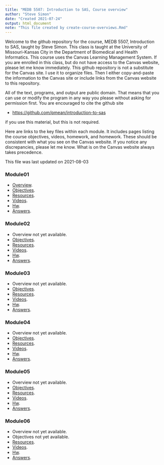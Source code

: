 ```yaml
---
title: "MEDB 5507: Introduction to SAS, Course overview"
author: "Steve Simon"
date: "Created 2021-07-24"
output: html_document
note: "This file created by create-course-overviews.Rmd"
---
```


Welcome to the github repository for the course, MEDB 5507, Introduction to SAS, taught by Steve Simon. This class is taught at the University of Missouri-Kansas City in the Department of Biomedical and Health Informatics. This course uses the Canvas Learning Management System. If you are enrolled in this class, but do not have access to the Canvas website, please let me know immediately. This github repository is not a substitute for the Canvas site. I use it to organize files. Then I either copy-and-paste the information to the Canvas site or include links from the Canvas website to this repository.

All of the text, programs, and output are public domain. That means that you can use or modify the program in any way you please without asking for permission first. You are encouraged to cite the github site

+ https://github.com/pmean/introduction-to-sas

if you use this material, but this is not required.

Here are links to the key files within each module. It includes pages listing the course objectives, videos, homework, and homework. These should be consistent with what you see on the Canvas website. If you notice any discrepancies, please let me know. What is on the Canvas website always takes precedence.

This file was last updated on 2021-08-03

### Module01
+ [Overview][01-overview.md].
+ [Objectives][01-objectives.md].
+ [Resources][01-resources.md].
+ [Videos][01-videos.md].
+ [Hw][01-hw.md].
+ [Answers][01-answers.md].

### Module02
+ Overview  not yet available.
+ [Objectives][02-objectives.md].
+ [Resources][02-resources.md].
+ [Videos][02-videos.md].
+ [Hw][02-hw.md].
+ [Answers][02-answers.md].

### Module03
+ Overview  not yet available.
+ [Objectives][03-objectives.md].
+ [Resources][03-resources.md].
+ [Videos][03-videos.md].
+ [Hw][03-hw.md].
+ [Answers][03-answers.md].

### Module04
+ Overview  not yet available.
+ [Objectives][04-objectives.md].
+ [Resources][04-resources.md].
+ [Videos][04-videos.md].
+ [Hw][04-hw.md].
+ [Answers][04-answers.md].

### Module05
+ Overview  not yet available.
+ [Objectives][05-objectives.md].
+ [Resources][05-resources.md].
+ [Videos][05-videos.md].
+ [Hw][05-hw.md].
+ [Answers][05-answers.md].

### Module06
+ Overview  not yet available.
+ Objectives  not yet available.
+ [Resources][06-resources.md].
+ [Videos][06-videos.md].
+ [Hw][06-hw.md].
+ [Answers][06-answers.md].

[01-overview.md]: https://github.com/pmean/introduction-to-SAS/blob/master/modules/5507-01-overview.md

[00-objectives.md]: https://github.com/pmean/introduction-to-SAS/blob/master/modules/5507-00-objectives.md
[01-objectives.md]: https://github.com/pmean/introduction-to-SAS/blob/master/modules/5507-01-objectives.md
[02-objectives.md]: https://github.com/pmean/introduction-to-SAS/blob/master/modules/5507-02-objectives.md
[03-objectives.md]: https://github.com/pmean/introduction-to-SAS/blob/master/modules/5507-03-objectives.md
[04-objectives.md]: https://github.com/pmean/introduction-to-SAS/blob/master/modules/5507-04-objectives.md
[05-objectives.md]: https://github.com/pmean/introduction-to-SAS/blob/master/modules/5507-05-objectives.md

[00-resources.md]: https://github.com/pmean/introduction-to-SAS/blob/master/modules/5507-00-resources.md
[01-resources.md]: https://github.com/pmean/introduction-to-SAS/blob/master/modules/5507-01-resources.md
[02-resources.md]: https://github.com/pmean/introduction-to-SAS/blob/master/modules/5507-02-resources.md
[03-resources.md]: https://github.com/pmean/introduction-to-SAS/blob/master/modules/5507-03-resources.md
[04-resources.md]: https://github.com/pmean/introduction-to-SAS/blob/master/modules/5507-04-resources.md
[05-resources.md]: https://github.com/pmean/introduction-to-SAS/blob/master/modules/5507-05-resources.md
[06-resources.md]: https://github.com/pmean/introduction-to-SAS/blob/master/modules/5507-06-resources.md
[08-resources.md]: https://github.com/pmean/introduction-to-SAS/blob/master/modules/5507-08-resources.md

[01-videos.md]: https://github.com/pmean/introduction-to-SAS/blob/master/modules/5507-01-videos.md
[02-videos.md]: https://github.com/pmean/introduction-to-SAS/blob/master/modules/5507-02-videos.md
[03-videos.md]: https://github.com/pmean/introduction-to-SAS/blob/master/modules/5507-03-videos.md
[04-videos.md]: https://github.com/pmean/introduction-to-SAS/blob/master/modules/5507-04-videos.md
[05-videos.md]: https://github.com/pmean/introduction-to-SAS/blob/master/modules/5507-05-videos.md
[06-videos.md]: https://github.com/pmean/introduction-to-SAS/blob/master/modules/5507-06-videos.md

[01-hw.md]: https://github.com/pmean/introduction-to-SAS/blob/master/modules/5507-01-hw.md
[02-hw.md]: https://github.com/pmean/introduction-to-SAS/blob/master/modules/5507-02-hw.md
[03-hw.md]: https://github.com/pmean/introduction-to-SAS/blob/master/modules/5507-03-hw.md
[04-hw.md]: https://github.com/pmean/introduction-to-SAS/blob/master/modules/5507-04-hw.md
[05-hw.md]: https://github.com/pmean/introduction-to-SAS/blob/master/modules/5507-05-hw.md
[06-hw.md]: https://github.com/pmean/introduction-to-SAS/blob/master/modules/5507-06-hw.md

[01-answers.md]: https://github.com/pmean/introduction-to-SAS/blob/master/modules/5507-01-answers.md
[02-answers.md]: https://github.com/pmean/introduction-to-SAS/blob/master/modules/5507-02-answers.md
[03-answers.md]: https://github.com/pmean/introduction-to-SAS/blob/master/modules/5507-03-answers.md
[04-answers.md]: https://github.com/pmean/introduction-to-SAS/blob/master/modules/5507-04-answers.md
[05-answers.md]: https://github.com/pmean/introduction-to-SAS/blob/master/modules/5507-05-answers.md
[06-answers.md]: https://github.com/pmean/introduction-to-SAS/blob/master/modules/5507-06-answers.md
